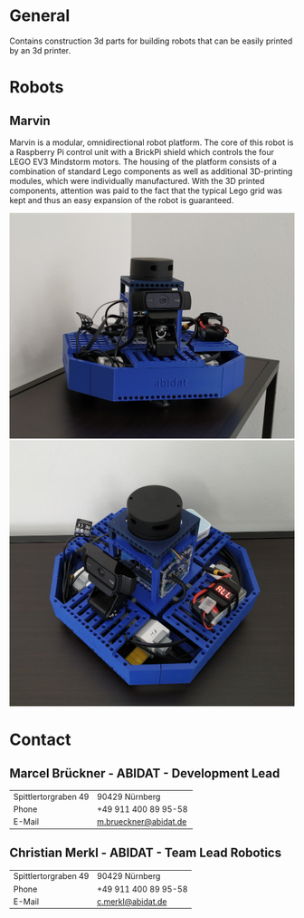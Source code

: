 # General

Contains construction 3d parts for building robots that can be easily printed by an 3d printer.

# Robots

## Marvin

Marvin is a modular, omnidirectional robot platform. The core of this robot is a Raspberry Pi control unit with a BrickPi shield which controls the four LEGO EV3 Mindstorm motors. The housing of the platform consists of a combination of standard Lego components as well as additional 3D-printing modules, which were individually manufactured. With the 3D printed components, attention was paid to the fact that the typical Lego grid was kept and thus an easy expansion of the robot is guaranteed.

![Robot Marvin Side View](marvin/img/marvin-e.jpg) ![Robot Marvin Top View](marvin/img/marvin-c.jpg)

# Contact

## Marcel Brückner - ABIDAT - Development Lead

| | |
| --- | --- |
| Spittlertorgraben 49 | 90429 Nürnberg |
| Phone | +49 911 400 89 95-58 |
| E-Mail | m.brueckner@abidat.de |

## Christian Merkl - ABIDAT - Team Lead Robotics

| | |
| --- | --- |
| Spittlertorgraben 49 | 90429 Nürnberg |
| Phone | +49 911 400 89 95-58 |
| E-Mail | c.merkl@abidat.de |
